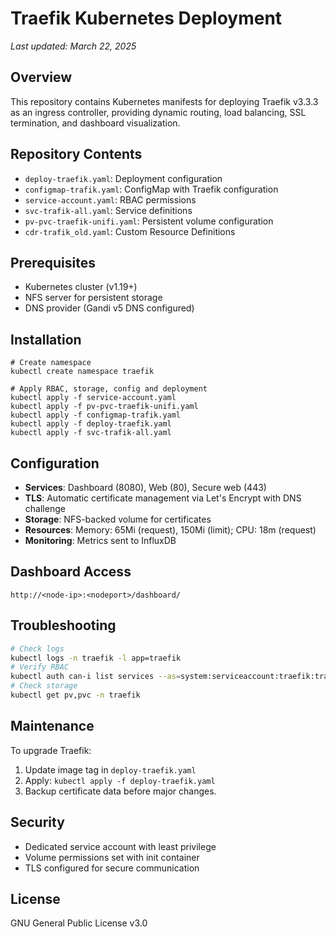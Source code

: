 # Traefik Kubernetes Deployment
_Last updated: March 22, 2025_

## Overview

This repository contains Kubernetes manifests for deploying Traefik v3.3.3 as an ingress controller, providing dynamic routing, load balancing, SSL termination, and dashboard visualization.

## Repository Contents
- `deploy-traefik.yaml`: Deployment configuration
- `configmap-trafik.yaml`: ConfigMap with Traefik configuration
- `service-account.yaml`: RBAC permissions
- `svc-trafik-all.yaml`: Service definitions
- `pv-pvc-traefik-unifi.yaml`: Persistent volume configuration
- `cdr-trafik_old.yaml`: Custom Resource Definitions

## Prerequisites
- Kubernetes cluster (v1.19+)
- NFS server for persistent storage
- DNS provider (Gandi v5 DNS configured)

## Installation
```
# Create namespace
kubectl create namespace traefik

# Apply RBAC, storage, config and deployment
kubectl apply -f service-account.yaml
kubectl apply -f pv-pvc-traefik-unifi.yaml
kubectl apply -f configmap-trafik.yaml
kubectl apply -f deploy-traefik.yaml
kubectl apply -f svc-trafik-all.yaml
```

## Configuration
- **Services**: Dashboard (8080), Web (80), Secure web (443)
- **TLS**: Automatic certificate management via Let's Encrypt with DNS challenge
- **Storage**: NFS-backed volume for certificates
- **Resources**: Memory: 65Mi (request), 150Mi (limit); CPU: 18m (request)
- **Monitoring**: Metrics sent to InfluxDB

## Dashboard Access
```http://<node-ip>:<nodeport>/dashboard/```

## Troubleshooting
```bash
# Check logs
kubectl logs -n traefik -l app=traefik
# Verify RBAC
kubectl auth can-i list services --as=system:serviceaccount:traefik:traefik-account
# Check storage
kubectl get pv,pvc -n traefik
```

## Maintenance
To upgrade Traefik:
1. Update image tag in `deploy-traefik.yaml`
2. Apply: `kubectl apply -f deploy-traefik.yaml`
3. Backup certificate data before major changes.

## Security
- Dedicated service account with least privilege
- Volume permissions set with init container
- TLS configured for secure communication

## License
GNU General Public License v3.0



